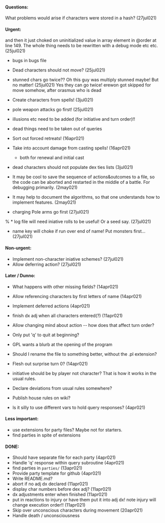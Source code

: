 #### Questions:
What problems would arise if characters were stored in a hash? (27jul021)

#### Urgent:
and then it just choked on uninitialized value in array element in @order at line 149.
The whole thing needs to be rewritten with a debug mode etc etc. (25jul021)

* bugs in bugs file

* Dead characters should not move? (25jul021)
* stunned chars go twice??  Oh this guy was multiply stunned maybe!  But no matter! (25jul021)
Yes they can go twice!
erewon got skipped for move somehow, after orasmus who is dead
* Create characters from spells! (3jul021)
* pole weapon attacks go first! (25jul021)

* illusions etc need to be added (for initiative and turn order)!!
* dead things need to be taken out of queries

* Sort out forced retreats! (16apr021)
* Take into account damage from casting spells! (16apr021)
  - both for renewal and initial cast
* dead characters should not populate dex ties lists (3jul021)

* It may be cool to save the sequence of actions&outcomes to a file, so the
  code can be aborted and restarted in the middle of a battle.  For debugging
  primarily. (2may021)
* It may help to document the algorithms, so that one understands how to
  implement features. (2may021)

* charging Pole arms go first (27jul021)

% * log file will need iniative rolls to be useful!  Or a seed say. (27jul021)

* name key will choke if run over end of name!  Put monsters first... (27jul021)

#### Non-urgent:
* Implement non-character iniative schemes? (27jul021)
* Allow deferring action? (27jul021)

#### Later / Dunno:

* What happens with other missing fields? (14apr021)
* Allow referencing characters by first letters of name (14apr021)
* Implement deferred actions (4apr021)
* finish dx adj when all characters entered(?) (11apr021)
* Allow changing mind about action -- how does that affect turn order?
* Only put 'q' to quit at beginning?
* GPL wants a blurb at the opening of the program
* Should I rename the file to something better, without the .pl extension?

* Flesh out surprise turn 0? (14apr021)
* initiative should be by player not character?  That is how it works in the
  usual rules.
* Declare deviations from usual rules somewhere?
* Publish house rules on wiki?

* Is it silly to use different vars to hold query responses? (4apr021)

#### Less important:

* use extensions for party files?
  Maybe not for starters.
* find parties in spite of extensions

#### DONE:

* Should have separate file for each party (4apr021)
* Handle 'q' response within query subroutine (4apr021)
* find parties in `parties/` (13apr021)
* Provide party template for github (4apr021)
* Write README.md?
* abort if no adj dx declared (11apr021)
* display char numbers before dex adj? (11apr021)
* dx adjustments enter when finished (11apr021)
* put in reactions to injury or have them put it into adj dx!
  note injury will change execution order!! (11apr021)
* Skip over unconscious characters during movement (20apr021)
* Handle death / unconsciousness
